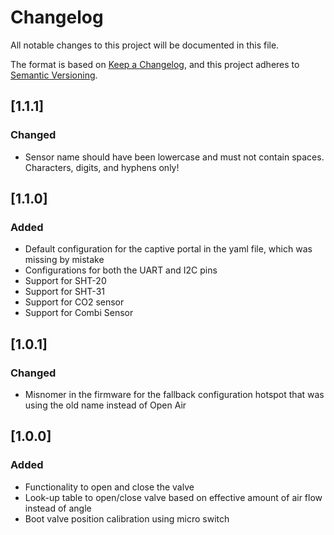 # Changelog

All notable changes to this project will be documented in this file.

The format is based on [Keep a Changelog](https://keepachangelog.com/en/1.0.0/),
and this project adheres to [Semantic Versioning](https://semver.org/spec/v2.0.0.html).

## [1.1.1]

### Changed

* Sensor name should have been lowercase and must not contain spaces. Characters, digits, and hyphens only!

## [1.1.0]

### Added

* Default configuration for the captive portal in the yaml file, which was missing by mistake
* Configurations for both the UART and I2C pins
* Support for SHT-20
* Support for SHT-31
* Support for CO2 sensor
* Support for Combi Sensor


## [1.0.1]

### Changed

* Misnomer in the firmware for the fallback configuration hotspot that was using the old name instead of Open Air

## [1.0.0]

### Added

* Functionality to open and close the valve
* Look-up table to open/close valve based on effective amount of air flow instead of angle
* Boot valve position calibration using micro switch